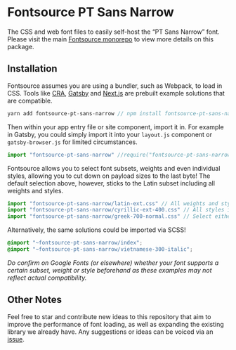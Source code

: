 # Fontsource PT Sans Narrow

The CSS and web font files to easily self-host the “PT Sans Narrow” font. Please visit the main [Fontsource monorepo](https://github.com/DecliningLotus/fontsource) to view more details on this package.

## Installation

Fontsource assumes you are using a bundler, such as Webpack, to load in CSS. Tools like [CRA](https://create-react-app.dev/), [Gatsby](https://www.gatsbyjs.org/) and [Next.js](https://nextjs.org/) are prebuilt example solutions that are compatible.

```javascript
yarn add fontsource-pt-sans-narrow // npm install fontsource-pt-sans-narrow
```

Then within your app entry file or site component, import it in. For example in Gatsby, you could simply import it into your `layout.js` component or `gatsby-browser.js` for limited circumstances.

```javascript
import "fontsource-pt-sans-narrow" //require("fontsource-pt-sans-narrow")
```

Fontsource allows you to select font subsets, weights and even individual styles, allowing you to cut down on payload sizes to the last byte! The default selection above, however, sticks to the Latin subset including all weights and styles.

```javascript
import "fontsource-pt-sans-narrow/latin-ext.css" // All weights and styles included.
import "fontsource-pt-sans-narrow/cyrillic-ext-400.css" // All styles included.
import "fontsource-pt-sans-narrow/greek-700-normal.css" // Select either normal or italic.
```

Alternatively, the same solutions could be imported via SCSS!

```scss
@import "~fontsource-pt-sans-narrow/index";
@import "~fontsource-pt-sans-narrow/vietnamese-300-italic";
```

_Do confirm on Google Fonts (or elsewhere) whether your font supports a certain subset, weight or style beforehand as these examples may not reflect actual compatibility._

## Other Notes

Feel free to star and contribute new ideas to this repository that aim to improve the performance of font loading, as well as expanding the existing library we already have. Any suggestions or ideas can be voiced via an [issue](https://github.com/DecliningLotus/fontsource/issues).

